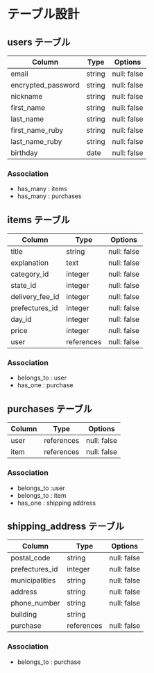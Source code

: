 # テーブル設計

## users テーブル

| Column   | Type   | Options     |
| -------- | ------ | ----------- |
| email     | string | null: false |
| encrypted_password    | string | null: false |
| nickname | string | null: false |
| first_name | string | null: false |
| last_name | string | null: false |
| first_name_ruby | string | null: false |
| last_name_ruby | string | null: false |
| birthday     | date | null: false |

### Association

- has_many : items
- has_many : purchases

## items テーブル

| Column | Type   | Options     |
| ------ | ------ | ----------- |
| title   | string | null: false |
| explanation   | text | null: false |
| category_id     | integer | null: false |
| state_id    | integer | null: false |
| delivery_fee_id   | integer | null: false |
| prefectures_id   | integer | null: false |
| day_id   | integer | null: false |
| price    | integer | null: false |
| user | references | null: false | foreign_key: true | 

### Association

- belongs_to : user
- has_one : purchase

## purchases テーブル

| Column | Type   | Options     |
| ------ | ------ | ----------- |
| user | references | null: false | foreign_key: true |
| item | references | null: false | foreign_key: true |

### Association

- belongs_to :user
- belongs_to : item
- has_one : shipping address

## shipping_address テーブル

| Column | Type   | Options     |
| ------ | ------ | ----------- |
| postal_code   | string | null: false |
| prefectures_id   | integer | null: false |
| municipalities     | string | null: false |
| address    | string | null: false |
| phone_number   | string | null: false |
| building   | string |
| purchase | references | null: false |foreign_key: true |

### Association

- belongs_to : purchase